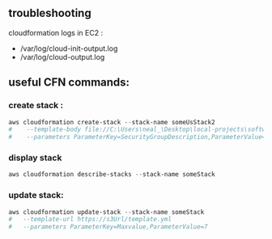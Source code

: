 

## troubleshooting
cloudformation logs in EC2 :
- /var/log/cloud-init-output.log
- /var/log/cloud-output.log

## useful CFN commands:

### create stack :
````powershell
aws cloudformation create-stack --stack-name someUsStack2
#    --template-body file://C:\Users\neal_\Desktop\local-projects\software\aws-ec2-spring-api-ex\scripts\cloudformation\ec2Instance.yml
#    --parameters ParameterKey=SecurityGroupDescription,ParameterValue=uneDescription
````

### display stack
````powershell
aws cloudformation describe-stacks --stack-name someStack 
````

### update stack:
````powershell
aws cloudformation update-stack --stack-name someStack 
#   --template-url https://s3Url/template.yml
#   --parameters ParameterKey=Maxvalue,ParameterValue=7
````
